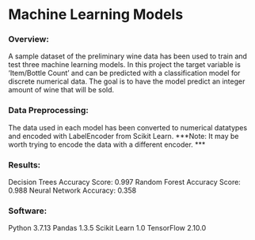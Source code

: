 # Machine Learning Models

### Overview:
A sample dataset of the preliminary wine data has been used to train and test three machine learning models. In this project the target variable is ‘Item/Bottle Count’ and can be predicted with a classification model for discrete numerical data. The goal is to have the model predict an integer amount of wine that will be sold.

### Data Preprocessing:
The data used in each model has been converted to numerical datatypes and encoded with LabelEncoder from Scikit Learn. 
***Note: It may be worth trying to encode the data with a different encoder. ***

### Results:
Decision Trees Accuracy Score: 0.997
Random Forest Accuracy Score: 0.988
Neural Network Accuracy: 0.358

### Software:
Python 3.7.13
Pandas 1.3.5
Scikit Learn 1.0
TensorFlow 2.10.0


